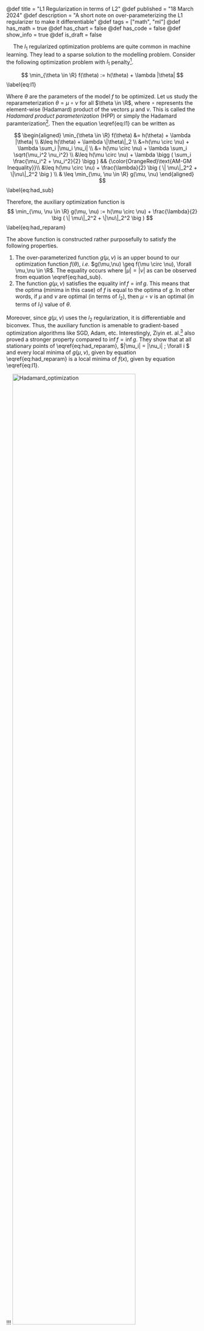 @def title = "L1 Regularization in terms of L2"
@def published = "18 March 2024"
@def description = "A short note on over-parameterizing the L1 regularizer to make it differentiable"
@def tags = ["math", "ml"]
@def has_math = true
@def has_chart = false
@def has_code = false
@def show_info = true
@def is_draft = false


&emsp; The $l_1$ regularized optimization problems are quite common in machine learning. They lead to a sparse solution to the modelling problem. Consider the following optimization problem with $l_1$ penalty[^lnot].

$$
\min_{\theta \in \R} f(\theta) := h(\theta) + \lambda |\theta|
$$\label{eq:l1}

Where $\theta$ are the parameters of the model $f$ to be optimized. Let us study the reparameterization $\theta = \mu \circ \nu$ for all $\theta \in \R$, where $\circ$ represents the element-wise (Hadamard) product of the vectors $\mu$ and $\nu$. This is called the *Hadamard product parameterization* (HPP) or simply the Hadamard paramterization[^hoff]. Then the equation \eqref{eq:l1} can be written as

$$
\begin{aligned}
\min_{\theta \in \R} f(\theta) &= h(\theta) + \lambda |\theta| \\
&\leq h(\theta) + \lambda \|\theta\|_2 \\
&=h(\mu \circ \nu) + \lambda \sum_i |\mu_i \nu_i| \\
&= h(\mu \circ \nu) + \lambda \sum_i \sqrt{\mu_i^2 \nu_i^2} \\
&\leq h(\mu \circ \nu) + \lambda \bigg ( \sum_i \frac{\mu_i^2 + \nu_i^2}{2}  \bigg ) && {\color{OrangeRed}\text{AM-GM Inequality}}\\
&\leq h(\mu \circ \nu) + \frac{\lambda}{2} \big ( \| \mu\|_2^2 + \|\nu\|_2^2 \big ) \\
& \leq \min_{\mu, \nu \in \R} g(\mu, \nu)
\end{aligned}
$$\label{eq:had_sub}

Therefore, the auxiliary optimization function is
$$
\min_{\mu, \nu \in \R} g(\mu, \nu) := h(\mu \circ \nu) + \frac{\lambda}{2} \big ( \| \mu\|_2^2 + \|\nu\|_2^2 \big )
$$\label{eq:had_reparam}

The above function is constructed rather purposefully to satisfy the following  properties.
1. The over-parameterized function $g(\mu, \nu)$ is an upper bound to  our optimization function $f(\theta)$, *i.e.* $g(\mu,\nu) \geq f(\mu \circ \nu), \forall \mu,\nu \in \R$. The equality occurs where $|\mu| = |\nu|$ as can be observed from equation \eqref{eq:had_sub}.
2. The function $g(\mu, \nu)$ satisfies the equality $\inf f = \inf g$. This means that the optima (minima in this case) of $f$ is equal to the optima of $g$. In other words, if $\mu$ and $\nu$ are optimal (in terms of $l_2$), then $\mu \circ \nu$ is an optimal (in terms of $l_1$) value of $\theta$.

Moreover, since $g(\mu, \nu)$ uses the $l_2$ regularization, it is differentiable and biconvex. Thus,  the auxiliary function is amenable to gradient-based optimization algorithms like SGD, Adam, etc. Interestingly, Ziyin et. al.[^spred] also proved a stronger property compared to $\inf f = \inf g$. They show that at all stationary points of \eqref{eq:had_reparam}, $|\mu_i| = |\nu_i| \; \forall i $ and every local minima of $g(\mu, \nu)$, given by equation \eqref{eq:had_reparam} is a local minima of $f(x)$, given by equation \eqref{eq:l1}.


!!!
<img style="width:80%;min-width:300px;" src="/media/post_images/HP_opt.webp" alt="Hadamard_optimization">
<p class="caption-text">Optimization trajectory of l1 and HP regularizations</p>
!!!

The above figure shows that, for the same initial conditions and optimization parameters, the $l_1$ regularized objective function (Griewank, in this case) gets stuck in a local minima, while the Hadamard-parameterized function correctly reaches the global minima, which is at $(0, 0)$. Note that the $l_1$ regularized objective can be used with Pytorch's SGD optimizer, as  they use a _subgradient_ of 1 at the non-differentiable point. But this is a convention, as the subgradient of $|x|$ at $0$ is the set $[-1, 1]$.

&emsp; Lastly, similar to interpreting the $l_1$ and $l_2$ regularizers in least-squares problems as Laplacian and Gaussian priors respectively, the equation \eqref{eq:had_reparam} can also be examined through a probabilistic framework. Here, with the parameters $\mu$ and $\nu$ subject to $l_2$ norm regularization, they can be construed as being governed by a Gaussian prior distribution $\mathcal{N}(0, 2/\lambda)$. This implies a regularization effect on the components $\mu$ and $\nu$.



----

[^lnot]: TIL, that the notation $l_p$ is reserved for vectors while the uppercase notation $L_p$ is for operators and functions. So, the appropriate notations are $l_2(x)$ and $L_2[\phi(x)]$ for vector $x$ and the function $\phi(x)$ respectively.

[^hoff]: Hoff, P. D. (2017). *Lasso, fractional norm and structured sparse estimation using a hadamard product parametrization*. Comput. Stat. Data An., 115:186–198. [ArXiv Link](https://arxiv.org/abs/1611.00040).

[^spred]: Ziyin, L. &amp; Wang, Z. (2023). spred: Solving L1 Penalty with SGD. *Proceedings of the 40th International Conference on Machine Learning*, in *Proceedings of Machine Learning Research* 202:43407-43422 [ArXiv Link](https://arxiv.org/abs/2210.01212)
